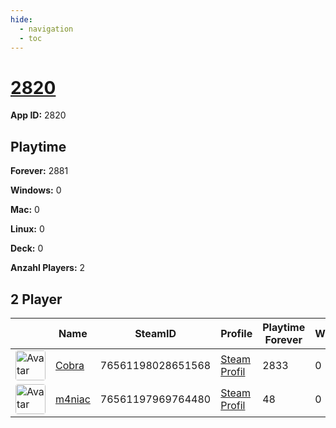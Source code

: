 ```yaml
---
hide:
  - navigation
  - toc
---
```

# <a href="https://steamdb.info/app/2820">2820</a>

**App ID:** 2820

## Playtime

**Forever:** 2881

**Windows:** 0

**Mac:** 0

**Linux:** 0

**Deck:** 0

**Anzahl Players:** 2
## 2 Player

<table id="charts-table" class="display" style="width:100%">
            <thead>
                <tr>
                    <th></th>
                    <th>Name</th>
                    <th>SteamID</th>
                    <th>Profile</th>
                    <th>Playtime Forever</th>
                    <th>Windows</th>
                    <th>Mac</th>
                    <th>Linux</th>
                    <th>Deck</th>
                    <th>Last Played</th>
                    <th>Playtime 2 Weeks</th>
                </tr>
            </thead>
            <tbody>
        <tr>
<td><a href="https://steamcommunity.com/id/MasterCobra/" target="_blank"><img src="https://avatars.steamstatic.com/3c5fb53c689fc5ff3c994f355a8a96a9ab9fca33_full.jpg" alt="Avatar" style="width:48px;height:48px;border-radius:4px;"></a></td><td><a href="/player/76561198028651568">Cobra</a></td><td>76561198028651568</td><td><a href="https://steamcommunity.com/id/MasterCobra/" target="_blank">Steam Profil</a></td><td>2833</td><td>0</td><td>0</td><td>0</td><td>0</td><td>0</td><td></td></tr>
<tr>
<td><a href="https://steamcommunity.com/profiles/76561197969764480/" target="_blank"><img src="https://avatars.steamstatic.com/7d4a07b7909b83ce6e61db85a98ab4e315c3e6b2_full.jpg" alt="Avatar" style="width:48px;height:48px;border-radius:4px;"></a></td><td><a href="/player/76561197969764480">m4niac</a></td><td>76561197969764480</td><td><a href="https://steamcommunity.com/profiles/76561197969764480/" target="_blank">Steam Profil</a></td><td>48</td><td>0</td><td>0</td><td>0</td><td>0</td><td>0</td><td></td></tr>
</tbody>
</table>
